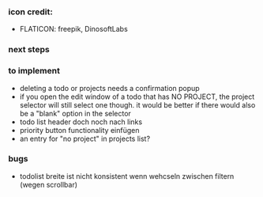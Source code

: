 ### icon credit:

- FLATICON: freepik, DinosoftLabs

### next steps

### to implement

- deleting a todo or projects needs a confirmation popup
- if you open the edit window of a todo that has NO PROJECT, the project selector will still select one though. it would be better if there would also be a "blank" option in the selector
- todo list header doch noch nach links
- priority button functionality einfügen
- an entry for "no project" in projects list?

### bugs

- todolist breite ist nicht konsistent wenn wehcseln zwischen filtern (wegen scrollbar)
